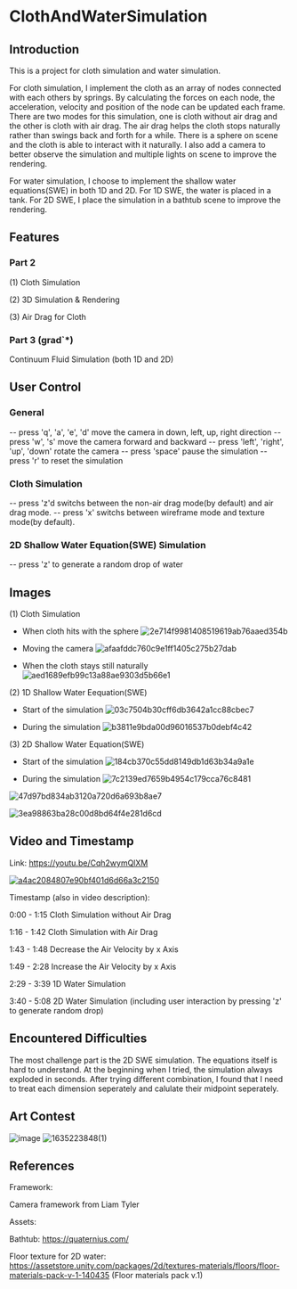 # ClothAndWaterSimulation

## Introduction

This is a project for cloth simulation and water simulation. 

For cloth simulation, I implement the cloth as an array of nodes connected with each others by springs. By calculating the forces on each node, the acceleration, velocity and position of the node can be updated each frame. There are two modes for this simulation, one is cloth without air drag and the other is cloth with air drag. The air drag helps the cloth stops naturally rather than swings back and forth for a while. There is a sphere on scene and the cloth is able to interact with it naturally. I also add a camera to better observe the simulation and multiple lights on scene to improve the rendering.

For water simulation, I choose to implement the shallow water equations(SWE) in both 1D and 2D. For 1D SWE, the water is placed in a tank. For 2D SWE, I place the simulation in a bathtub scene to improve the rendering. 

## Features

### Part 2

(1) Cloth Simulation

(2) 3D Simulation & Rendering

(3) Air Drag for Cloth

### Part 3 (grad`*)

Continuum Fluid Simulation (both 1D and 2D)

## User Control

### General

-- press 'q', 'a', 'e', 'd' move the camera in down, left, up, right direction
-- press 'w', 's' move the camera forward and backward
-- press 'left', 'right', 'up', 'down' rotate the camera
-- press 'space' pause the simulation
-- press 'r' to reset the simulation

### Cloth Simulation

-- press 'z'd switchs between the non-air drag mode(by default) and air drag mode. 
-- press 'x' switchs between wireframe mode and texture mode(by default).

### 2D Shallow Water Equation(SWE) Simulation

-- press 'z' to generate a random drop of water


## Images

(1) Cloth Simulation

* When cloth hits with the sphere
![2e714f9981408519619ab76aaed354b](https://user-images.githubusercontent.com/35856355/138800833-b26bdfcf-805c-43f9-b089-513a1c4a2d63.png)

* Moving the camera
![afaafddc760c9e1ff1405c275b27dab](https://user-images.githubusercontent.com/35856355/138800836-06d600dc-ea49-44b7-8fa2-be5714a922ee.png)

* When the cloth stays still naturally 
![aed1689efb99c13a88ae9303d5b66e1](https://user-images.githubusercontent.com/35856355/138800840-aaa253b6-a739-482b-a238-c5b8e84e58e2.png)

(2) 1D Shallow Water Eequation(SWE)

 * Start of the simulation
![03c7504b30cff6db3642a1cc88cbec7](https://user-images.githubusercontent.com/35856355/138800997-bc4cf0db-b2d7-4d6a-949d-35a0280bace1.png)

 * During the simulation
![b3811e9bda00d96016537b0debf4c42](https://user-images.githubusercontent.com/35856355/138801112-6661cdd6-abf4-4d1a-b490-a5768c707c1e.png)

(3) 2D Shallow Water Equation(SWE)

 * Start of the simulation
 ![184cb370c55dd8149db1d63b34a9a1e](https://user-images.githubusercontent.com/35856355/138801583-cf1a084f-4b16-418a-a41f-5eda86ec8c04.png)
 
 * During the simulation
 ![7c2139ed7659b4954c179cca76c8481](https://user-images.githubusercontent.com/35856355/138801678-ae00cad1-a601-499a-8500-eeab288f7777.png)
 
 ![47d97bd834ab3120a720d6a693b8ae7](https://user-images.githubusercontent.com/35856355/138801708-4fbada2f-2742-4062-b1c4-4c3ca66dd134.png)
 
 ![3ea98863ba28c00d8bd64f4e281d6cd](https://user-images.githubusercontent.com/35856355/138801745-cfa207e9-e95d-44b4-8d3d-ac4831d66604.png)


## Video and Timestamp

Link: https://youtu.be/Cqh2wymQlXM

[![a4ac2084807e90bf401d6d66a3c2150](https://user-images.githubusercontent.com/35856355/138810462-9ecfaeed-f54b-4810-94dc-48976d720af5.png)](https://youtu.be/Cqh2wymQlXM)

Timestamp (also in video description):

0:00 - 1:15 Cloth Simulation without Air Drag

1:16 - 1:42 Cloth Simulation with Air Drag

1:43 - 1:48 Decrease the Air Velocity by x Axis

1:49 - 2:28 Increase the Air Velocity by x Axis

2:29 - 3:39 1D Water Simulation

3:40 - 5:08 2D Water Simulation (including user interaction by pressing 'z' to generate random drop)


## Encountered Difficulties

The most challenge part is the 2D SWE simulation. The equations itself is hard to understand. At the beginning when I tried, the simulation always exploded in seconds. After trying different combination, I found that I need to treat each dimension seperately and calulate their midpoint seperately. 

## Art Contest

![image](https://user-images.githubusercontent.com/35856355/138810668-de59815f-b66e-4c4c-b6c4-ff966125d1dd.png)
![1635223848(1)](https://user-images.githubusercontent.com/35856355/138810835-80018881-7837-46eb-b2f8-d770123cb794.png)


## References
Framework: 

Camera framework from Liam Tyler

Assets:

Bathtub: https://quaternius.com/

Floor texture for 2D water: https://assetstore.unity.com/packages/2d/textures-materials/floors/floor-materials-pack-v-1-140435 (Floor materials pack v.1)
